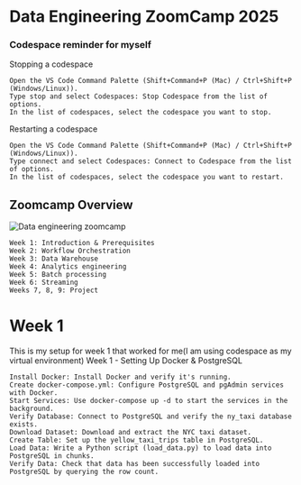 # Data Engineering ZoomCamp 2025
<h3>Codespace reminder for myself</h3>

Stopping a codespace

    Open the VS Code Command Palette (Shift+Command+P (Mac) / Ctrl+Shift+P (Windows/Linux)).
    Type stop and select Codespaces: Stop Codespace from the list of options.
    In the list of codespaces, select the codespace you want to stop.

Restarting a codespace

    Open the VS Code Command Palette (Shift+Command+P (Mac) / Ctrl+Shift+P (Windows/Linux)).
    Type connect and select Codespaces: Connect to Codespace from the list of options.
    In the list of codespaces, select the codespace you want to restart.

<h2>Zoomcamp Overview</h2>

![Data engineering zoomcamp](https://github.com/user-attachments/assets/f7b0ffc5-ab8d-4c1c-9887-b382aaf826b0)


    Week 1: Introduction & Prerequisites
    Week 2: Workflow Orchestration
    Week 3: Data Warehouse
    Week 4: Analytics engineering
    Week 5: Batch processing
    Week 6: Streaming
    Weeks 7, 8, 9: Project

<h1>Week 1</h1>
This is my setup for week 1 that worked for me(I am using codespace as my virtual environment)
Week 1 - Setting Up Docker & PostgreSQL

    Install Docker: Install Docker and verify it's running.
    Create docker-compose.yml: Configure PostgreSQL and pgAdmin services with Docker.
    Start Services: Use docker-compose up -d to start the services in the background.
    Verify Database: Connect to PostgreSQL and verify the ny_taxi database exists.
    Download Dataset: Download and extract the NYC taxi dataset.
    Create Table: Set up the yellow_taxi_trips table in PostgreSQL.
    Load Data: Write a Python script (load_data.py) to load data into PostgreSQL in chunks.
    Verify Data: Check that data has been successfully loaded into PostgreSQL by querying the row count.
